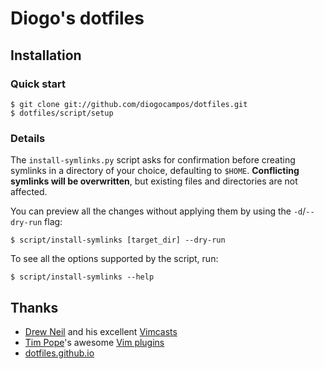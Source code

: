 Diogo's dotfiles
================


Installation
------------

### Quick start

    $ git clone git://github.com/diogocampos/dotfiles.git
    $ dotfiles/script/setup

### Details

The `install-symlinks.py` script asks for confirmation before creating symlinks
in a directory of your choice, defaulting to `$HOME`.  **Conflicting symlinks
will be overwritten**, but existing files and directories are not affected.

You can preview all the changes without applying them by using the
`-d`/`--dry-run` flag:

    $ script/install-symlinks [target_dir] --dry-run

To see all the options supported by the script, run:

    $ script/install-symlinks --help


Thanks
------

* [Drew Neil][nelstrom] and his excellent [Vimcasts][vimcasts]
* [Tim Pope][tpope]'s awesome [Vim plugins][tpope-repos]
* [dotfiles.github.io](https://dotfiles.github.io/)


[nelstrom]: https://github.com/nelstrom/
[tpope]: https://github.com/tpope/
[tpope-repos]: https://github.com/tpope?tab=repositories
[vimcasts]: http://vimcasts.org/

